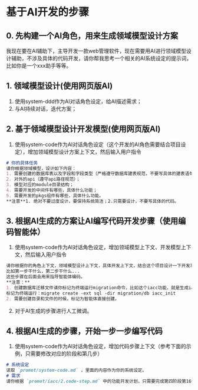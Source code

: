 # 基于AI开发的步骤

## 0. 先构建一个AI角色，用来生成领域模型设计方案

我现在要在AI辅助下，主导开发一款web管理软件，现在需要用AI进行领域模型设计辅助，不涉及具体的代码开发，请你帮我思考一个相关的AI系统设定的提示词，比如你是一个xxx助手等等。

## 1. 领域模型设计(使用网页版AI)

1. 使用system-ddd作为AI对话角色设定，给AI描述需求；
2. 与AI持续对话，迭代方案；

## 2. 基于领域模型设计开发模型(使用网页版AI)

1. 使用system-code作为AI对话角色设定（这个开发的AI角色需要结合项目设定），增加领域模型设计方案上下文，然后输入用户指令

```md
# 你的具体任务
请你根据领域模型，设计如下内容：
1. 需要创建的数据库表以及字段和字段类型（严格遵守数据库建表规范，不要写具体的建表语句）；
2. 对外的api（遵守api路径规范）；
3. 模型对应的module目录结构；
4. 需要开发的中间件有哪些，具体什么功能；
5. 需要开发的pkgs组件有哪些，具体什么功能。
**注意**1. 绝对不要过度设计，要保持系统简洁；2.只需要设计，不要写具体的代码。
```

## 3. 根据AI生成的方案让AI编写代码开发步骤（使用编码智能体）

1. 使用system-code作为AI对话角色设定，增加领域模型上下文、开发模型上下文，然后输入用户指令

```md
请你根据你的角色上下文，领域模型设计上下文，具体开发上下文，结合这个项目设计一下开发功能的步骤，不需要修改项目文件。
比如第一步干什么，第二步干什么...
这些步骤在后面会用来指导智能体编码。
**注意：**
1. 创建数据库迁移文件请你标记为终端运行migration命令，比如这个iacc功能，就是生成iacc_init文件。
标记为终端运行：migrate create -ext sql -dir migration/db iacc_init
2. 需要创建目录和文件的时候，标记为智能体直接创建。
```

2. 对于AI生成的步骤进行人工微调。

## 4. 根据AI生成的步骤，开始一步一步编写代码

1. 使用system-code作为AI对话角色设定，增加代码步骤上下文（参考下面的示例，只需要修改对应的阶段和第几步）

```md
# 系统设定
读取 `promot/system-code.md` ，里面的内容作为你的系统设定。
# 需求
请你根据 `promot/iacc/2.code-step.md` 中的功能开发计划，只需要完成第四阶段第16步。只需要完成这一个步骤，其他步骤不要管。
```